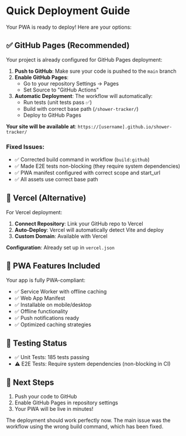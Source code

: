 # Quick Deployment Guide

Your PWA is ready to deploy! Here are your options:

## ✅ GitHub Pages (Recommended)

Your project is already configured for GitHub Pages deployment:

1. **Push to GitHub**: Make sure your code is pushed to the `main` branch
2. **Enable GitHub Pages**: 
   - Go to your repository Settings → Pages
   - Set Source to "GitHub Actions"
3. **Automatic Deployment**: The workflow will automatically:
   - Run tests (unit tests pass ✅)
   - Build with correct base path (`/shower-tracker/`)
   - Deploy to GitHub Pages

**Your site will be available at**: `https://[username].github.io/shower-tracker/`

### Fixed Issues:
- ✅ Corrected build command in workflow (`build:github`)
- ✅ Made E2E tests non-blocking (they require system dependencies)
- ✅ PWA manifest configured with correct scope and start_url
- ✅ All assets use correct base path

## 🚀 Vercel (Alternative)

For Vercel deployment:

1. **Connect Repository**: Link your GitHub repo to Vercel
2. **Auto-Deploy**: Vercel will automatically detect Vite and deploy
3. **Custom Domain**: Available with Vercel

**Configuration**: Already set up in `vercel.json`

## 🔧 PWA Features Included

Your app is fully PWA-compliant:
- ✅ Service Worker with offline caching
- ✅ Web App Manifest
- ✅ Installable on mobile/desktop
- ✅ Offline functionality
- ✅ Push notifications ready
- ✅ Optimized caching strategies

## 🧪 Testing Status

- ✅ Unit Tests: 185 tests passing
- ⚠️ E2E Tests: Require system dependencies (non-blocking in CI)

## 🚀 Next Steps

1. Push your code to GitHub
2. Enable GitHub Pages in repository settings
3. Your PWA will be live in minutes!

The deployment should work perfectly now. The main issue was the workflow using the wrong build command, which has been fixed.